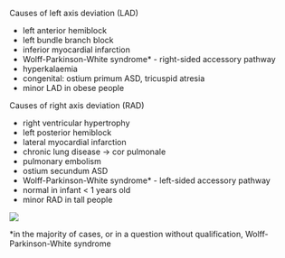 Causes of left axis deviation (LAD)  
* left anterior hemiblock
* left bundle branch block
* inferior myocardial infarction
* Wolff\-Parkinson\-White syndrome\* \- right\-sided accessory pathway
* hyperkalaemia
* congenital: ostium primum ASD, tricuspid atresia
* minor LAD in obese people

  
Causes of right axis deviation (RAD)  
* right ventricular hypertrophy
* left posterior hemiblock
* lateral myocardial infarction
* chronic lung disease → cor pulmonale
* pulmonary embolism
* ostium secundum ASD
* Wolff\-Parkinson\-White syndrome\* \- left\-sided accessory pathway
* normal in infant \< 1 years old
* minor RAD in tall people

  
[![](https://d32xxyeh8kfs8k.cloudfront.net/images_Passmedicine/pdd976.png)](https://d32xxyeh8kfs8k.cloudfront.net/images_Passmedicine/pdd976b.png)  
  
\*in the majority of cases, or in a question without qualification, Wolff\-Parkinson\-White syndrome